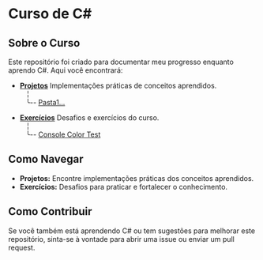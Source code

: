 # Curso de C#

## Sobre o Curso

Este repositório foi criado para documentar meu progresso enquanto aprendo C#. Aqui você encontrará:

- [**Projetos**](/Projetos)  Implementações práticas de conceitos aprendidos. <br>
    ‎ ‎ ‎   ╎<br>
     ‎ ‎ ‎  ╰-- [Pasta1...](/Projetos/)<br>
  
- [**Exercícios**](/Exercicios)  Desafios e exercícios do curso. <br>
    ‎ ‎ ‎   ╎<br>
     ‎ ‎ ‎  ╰-- [Console Color Test](/Exercicios/Console%20Color%20Test)<br>

## Como Navegar

- **Projetos:** Encontre implementações práticas dos conceitos aprendidos.
- **Exercícios:** Desafios para praticar e fortalecer o conhecimento.

## Como Contribuir

Se você também está aprendendo C# ou tem sugestões para melhorar este repositório, sinta-se à vontade para abrir uma issue ou enviar um pull request.
